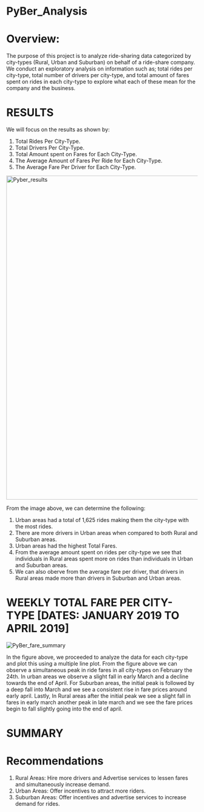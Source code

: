 # PyBer_Analysis

# Overview:
The purpose of this project is to analyze ride-sharing data categorized by city-types (Rural, Urban and Suburban) on behalf of a ride-share company. We conduct an exploratory analysis on information such as; total rides per city-type, total number of drivers per city-type, and total amount of fares spent on rides in each city-type to explore what each of these mean for the company and the business.

# RESULTS
We will focus on the results as shown by:
1. Total Rides Per City-Type.
2. Total Drivers Per City-Type.
3. Total Amount spent on Fares for Each City-Type.
4. The Average Amount of Fares Per Ride for Each City-Type.
5. The Average Fare Per Driver for Each City-Type.

<img width="853" alt="Pyber_results" src="https://user-images.githubusercontent.com/109445468/195741679-21143564-9140-4993-ac15-55e01bdfe8d5.png">

From the image above, we can determine the following:
1. Urban areas had a total of 1,625 rides making them the city-type with the most rides.
2. There are more drivers in Urban areas when compared to both Rural and Suburban areas.
3. Urban areas had the highest Total Fares.
4. From the average amount spent on rides per city-type we see that individuals in Rural areas spent more on rides than individuals in Urban and Suburban areas.
5. We can also oberve from the average fare per driver, that drivers in Rural areas made more than drivers in Suburban and Urban areas.

# WEEKLY TOTAL FARE PER CITY-TYPE [DATES: JANUARY 2019 TO APRIL 2019]

![PyBer_fare_summary](https://user-images.githubusercontent.com/109445468/195743139-20fba91f-d7e9-4120-b596-dd8397056de6.png)

In the figure above, we proceeded to analyze the data for each city-type and plot this using a multiple line plot. From the figure above we can observe a simultaneous peak in ride fares in all city-types on February the 24th. In urban areas we observe a slight fall  in early March and a decline towards the end of April.
For Suburban areas, the initial peak is followed by a deep fall into March and we see a consistent rise in fare prices around early april.
Lastly, In Rural areas after the initial peak we see a slight fall in fares in early march another peak in late march and we see the fare prices begin to fall slightly going into the end of april.

# SUMMARY

# Recommendations

1. Rural Areas: Hire more drivers and Advertise services to lessen fares and simultaneously increase demand.
2. Urban Areas: Offer incentives to attract more riders.
3. Suburban Areas: Offer incentives and advertise services to increase demand for rides.
